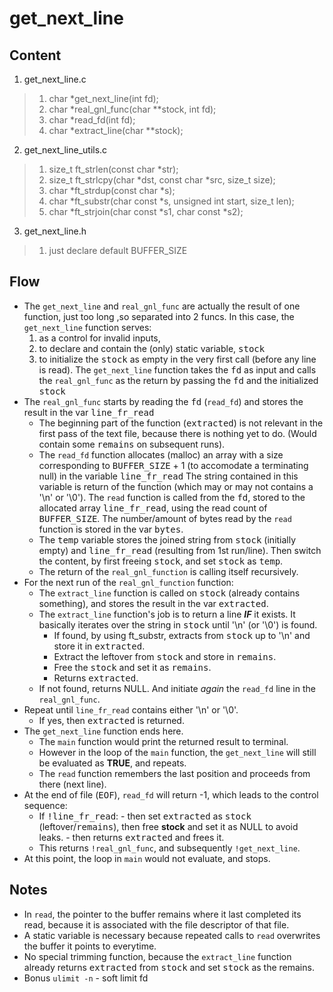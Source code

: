 # get_next_line

## Content
1. get_next_line.c
>	1. char *get_next_line(int fd);
>	2.	char *real_gnl_func(char **stock, int fd);
>	3.	char *read_fd(int fd);
>	4.	char *extract_line(char **stock);
2. get_next_line_utils.c
>	1. size_t ft_strlen(const char *str);
>	2. size_t ft_strlcpy(char *dst, const char *src, size_t size);
>	3. char *ft_strdup(const char *s);
>	4. char *ft_substr(char const *s, unsigned int start, size_t len);
>	5. char *ft_strjoin(char const *s1, char const *s2);
3. get_next_line.h
>	1. just declare default BUFFER_SIZE

## Flow
- The ```get_next_line``` and ```real_gnl_func``` are actually the result of one function, just too long ,so separated into 2 funcs. In this case, the ```get_next_line``` function serves:
	1. as a control for invalid inputs,
	2. to declare and contain the (only) static variable, <kbd>stock</kbd>
	3. to initialize the <kbd>stock</kbd> as empty in the very first call (before any line is read). The ```get_next_line``` function takes the <kbd>fd</kbd> as input and calls the ```real_gnl_func``` as the return by passing the <kbd>fd</kbd> and the initialized <kbd>stock</kbd>
- The ```real_gnl_func``` starts by reading the <kbd>fd</kbd> (```read_fd```) and stores the result in the var <kbd>line_fr_read</kbd>
	- The beginning part of the function (<kbd>extracted</kbd>) is not relevant in the first pass of the text file, because there is nothing yet to do. (Would contain some <kbd>remains</kbd> on subsequent runs).
	- The ```read_fd``` function allocates (malloc) an array with a size corresponding to <kbd>BUFFER_SIZE</kbd> + 1 (to accomodate a terminating null) in the variable <kbd>line_fr_read</kbd> The string contained in this variable is return of the function (which may or may not contains a '\n' or '\0'). The ```read``` function is called from the <kbd>fd</kbd>, stored to the allocated array <kbd>line_fr_read</kbd>, using the read count of <kbd>BUFFER_SIZE</kbd>. The number/amount of bytes read by the ```read``` function is stored in the var <kbd>bytes</kbd>.
	- The <kbd>temp</kbd> variable stores the joined string from <kbd>stock</kbd> (initially empty) and <kbd>line_fr_read</kbd> (resulting from 1st run/line). Then switch the content, by first freeing <kbd>stock</kbd>, and set <kbd>stock</kbd> as <kbd>temp</kbd>. 
	- The return of the ```real_gnl_function``` is calling itself recursively.
- For the next run of the ```real_gnl_function``` function:
	- The ```extract_line``` function is called on <kbd>stock</kbd> (already contains something), and stores the result in the var <kbd>extracted</kbd>.
	- The ```extract_line``` function's job is to return a line __*IF*__ it exists. It basically iterates over the string in <kbd>stock</kbd> until '\n' (or '\0') is found. 
		- If found, by using ft_substr, extracts from <kbd>stock</kbd> up to '\n' and store it in <kbd>extracted</kbd>.
		- Extract the leftover from <kbd>stock</kbd> and store in <kbd>remains</kbd>.
		- Free the <kbd>stock</kbd> and set it as <kbd>remains</kbd>.
		- Returns <kbd>extracted</kbd>.
	- If not found, returns NULL. And initiate _again_ the ```read_fd``` line in the ```real_gnl_func```.
- Repeat until ```line_fr_read``` contains either '\n' or '\0'.
	- If yes, then <kbd>extracted</kbd> is returned.
- The ```get_next_line``` function ends here.
	- The ```main``` function would print the returned result to terminal.
	- However in the loop of the ```main``` function, the ```get_next_line``` will still be evaluated as **TRUE**, and repeats.
	- The ```read``` function remembers the last position and proceeds from there (next line).
- At the end of file (<kbd>EOF</kbd>), ```read_fd``` will return -1, which leads to the control sequence:
	- If <kbd>!line_fr_read</kbd>:
			- then set <kbd>extracted</kbd> as <kbd>stock</kbd> (leftover/<kbd>remains</kbd>), then free **stock** and set it as NULL to avoid leaks.
			- then returns <kbd>extracted</kbd> and frees it.
	- This returns ```!real_gnl_func```, and subsequently ```!get_next_line```. 
- At this point, the loop in ```main``` would not evaluate, and stops.

## Notes
- In ```read```, the pointer to the buffer remains where it last completed its read, because it is associated with the file descriptor of that file.
- A static variable is necessary because repeated calls to ```read``` overwrites the buffer it points to everytime.
- No special trimming function, because the ```extract_line``` function already returns <kbd>extracted</kbd> from <kbd>stock</kbd> and set <kbd>stock</kbd> as the remains. 
- Bonus ```ulimit -n``` - soft limit fd
